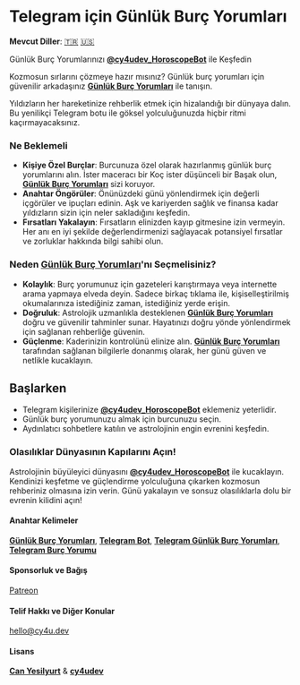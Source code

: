 # Telegram için Günlük Burç Yorumları

**Mevcut Diller**: [🇹🇷](https://cy4u.dev/Daily-Horoscope/tr "Türkçe") [🇺🇸](https://cy4u.dev/Daily-Horoscope/ "İngilizce")

Günlük Burç Yorumlarınızı [**@cy4udev_HoroscopeBot**](https://t.me/cy4udev_HoroscopeBot "Günlük Burç Yorumları") ile Keşfedin

Kozmosun sırlarını çözmeye hazır mısınız? Günlük burç yorumları için güvenilir arkadaşınız [**Günlük Burç Yorumları**](https://cy4u.dev/Daily-Horoscope/tr "Günlük Burç Yorumları") ile tanışın.

Yıldızların her hareketinize rehberlik etmek için hizalandığı bir dünyaya dalın. Bu yenilikçi Telegram botu ile göksel yolculuğunuzda hiçbir ritmi kaçırmayacaksınız.

### Ne Beklemeli

- **Kişiye Özel Burçlar**: Burcunuza özel olarak hazırlanmış günlük burç yorumlarını alın. İster maceracı bir Koç ister düşünceli bir Başak olun, [**Günlük Burç Yorumları**](https://cy4u.dev/Daily-Horoscope/tr "Günlük Burç Yorumları") sizi koruyor.
- **Anahtar Öngörüler**: Önünüzdeki günü yönlendirmek için değerli içgörüler ve ipuçları edinin. Aşk ve kariyerden sağlık ve finansa kadar yıldızların sizin için neler sakladığını keşfedin.
- **Fırsatları Yakalayın**: Fırsatların elinizden kayıp gitmesine izin vermeyin. Her anı en iyi şekilde değerlendirmenizi sağlayacak potansiyel fırsatlar ve zorluklar hakkında bilgi sahibi olun.

### Neden [Günlük Burç Yorumları](https://cy4u.dev/Daily-Horoscope/tr "Günlük Burç Yorumları")'nı Seçmelisiniz?

- **Kolaylık**: Burç yorumunuz için gazeteleri karıştırmaya veya internette arama yapmaya elveda deyin. Sadece birkaç tıklama ile, kişiselleştirilmiş okumalarınıza istediğiniz zaman, istediğiniz yerde erişin.
- **Doğruluk**: Astrolojik uzmanlıkla desteklenen [**Günlük Burç Yorumları**](https://cy4u.dev/Daily-Horoscope/tr "Günlük Burç Yorumları") doğru ve güvenilir tahminler sunar. Hayatınızı doğru yönde yönlendirmek için sağlanan rehberliğe güvenin.
- **Güçlenme**: Kaderinizin kontrolünü elinize alın. [**Günlük Burç Yorumları**](https://cy4u.dev/Daily-Horoscope/tr "Günlük Burç Yorumları") tarafından sağlanan bilgilerle donanmış olarak, her günü güven ve netlikle kucaklayın.

## Başlarken

- Telegram kişilerinize [**@cy4udev_HoroscopeBot**](https://t.me/cy4udev_HoroscopeBot "Günlük Burç Yorumu") eklemeniz yeterlidir.
- Günlük burç yorumunuzu almak için burcunuzu seçin.
- Aydınlatıcı sohbetlere katılın ve astrolojinin engin evrenini keşfedin.

### Olasılıklar Dünyasının Kapılarını Açın!

Astrolojinin büyüleyici dünyasını [**@cy4udev_HoroscopeBot**](https://t.me/cy4udev_HoroscopeBot "Günlük Burç Yorumları") ile kucaklayın. Kendinizi keşfetme ve güçlendirme yolculuğuna çıkarken kozmosun rehberiniz olmasına izin verin. Günü yakalayın ve sonsuz olasılıklarla dolu bir evrenin kilidini açın!

#### Anahtar Kelimeler

[**Günlük Burç Yorumları**](https://cy4u.dev/Daily-Horoscope/tr "Günlük Burç Yorumları"), [**Telegram Bot**](https://cy4u.dev "Telegram Bot Yorumları"), [**Telegram Günlük Burç Yorumları**](https://cy4u.dev/Daily-Horoscope/tr "Telegram Günlük Burç Yorumları"), [**Telegram Burç Yorumu**](https://cy4u.dev/Daily-Horoscope/tr "Telegram Burç Yorumu")

#### Sponsorluk ve Bağış

[Patreon](https://patreon.com/cy4udev "cy4udev patreon")

#### Telif Hakkı ve Diğer Konular

[hello@cy4u.dev](mailto:hello@cy4u.dev "hello@cy4u.dev")

#### Lisans

[**Can Yesilyurt**](https://canyesilyurt.com "Can Yesilyurt") & [**cy4udev**](https://cy4u.dev "cy4udev")
